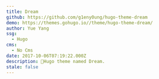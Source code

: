 ```yaml
---
title: Dream
github: https://github.com/g1eny0ung/hugo-theme-dream
demo: https://themes.gohugo.io//theme/hugo-theme-dream/
author: Yue Yang
ssg:
  - Hugo
cms:
  - No Cms
date: 2017-10-06T07:19:22.000Z
description: 🌱Hugo theme named Dream.
stale: false
---
```

